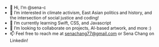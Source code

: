 - 👋 Hi, I’m @sena-c
- 👀 I’m interested in climate activism, East Asian politics and history, and the intersection of social justice and coding!
- 🌱 I’m currently learning Swift, CSS, and Javascript
- 💞️ I’m looking to collaborate on projects, AI-based artwork, and more :)
- 📫 Feel free to reach me at senachang77@gmail.com or Sena Chang on Linkedin!

<!---
sena-c/sena-c is a ✨ special ✨ repository because its `README.md` (this file) appears on your GitHub profile.
You can click the Preview link to take a look at your changes.
--->
